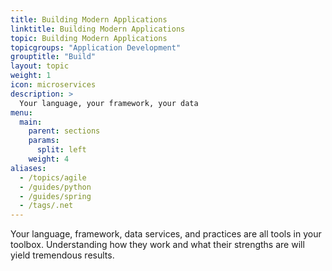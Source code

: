 ```yaml
---
title: Building Modern Applications
linktitle: Building Modern Applications
topic: Building Modern Applications
topicgroups: "Application Development"
grouptitle: "Build"
layout: topic
weight: 1
icon: microservices
description: >
  Your language, your framework, your data
menu:
  main:
    parent: sections
    params:
      split: left
    weight: 4
aliases:
  - /topics/agile
  - /guides/python
  - /guides/spring
  - /tags/.net
---
```


Your language, framework, data services, and practices are all tools in your toolbox. Understanding how they work and what their strengths are will yield tremendous results.
